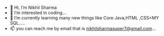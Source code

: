 - 👋 Hi, I’m Nikhil Sharma
- 👀 I’m interested in coding...
- 🌱 I’m currently learning  many new things like Core Java,HTML ,CSS<MY SQL.....
- 📫 you can reach me by email that is nikhilsharmasuper7@gmail.com...

<!---
nikhilprogramer/nikhilprogramer is a ✨ special ✨ repository because its `README.md` (this file) appears on your GitHub profile.
You can click the Preview link to take a look at your changes.
--->

